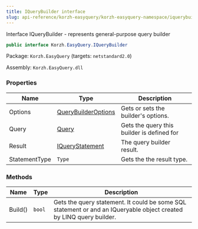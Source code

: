 ```yaml
---
title: IQueryBuilder interface
slug: api-reference/korzh-easyquery/korzh-easyquery-namespace/iquerybuilder-interface
---
```

Interface IQueryBuilder - represents general-purpose query builder
```csharp
public interface Korzh.EasyQuery.IQueryBuilder

```
Package: `Korzh.EasyQuery` (targets: `netstandard2.0`)

Assembly: `Korzh.EasyQuery.dll`

### Properties

| Name | Type | Description | 
| --- | --- | --- | 
| Options | [QueryBuilderOptions](/api-reference/korzh-easyquery/korzh-easyquery-namespace/querybuilderoptions-class) | Gets or sets the builder's options. | 
| Query | [Query](/api-reference/korzh-easyquery/korzh-easyquery-namespace/query-class) | Gets the query this builder is defined for | 
| Result | [IQueryStatement](/api-reference/korzh-easyquery/korzh-easyquery-namespace/iquerystatement-interface) | The query builder result. | 
| StatementType | `Type` | Gets the the result type. | 


### Methods

| Name | Type | Description | 
| --- | --- | --- | 
| Build() | `bool` | Gets the query statement.  It could be some SQL statement or and an IQueryable object created by LINQ query builder. |